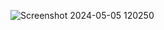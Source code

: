 ![Screenshot 2024-05-05 120250](https://github.com/ArbelAmram/pytest-rest-api/assets/51449659/2f0f4a4b-e37d-4971-ac2c-2256d557f34e)
